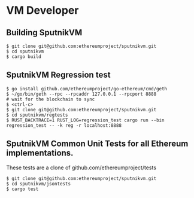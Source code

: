 # VM Developer

## Building SputnikVM
```
$ git clone git@github.com:ethereumproject/sputnikvm.git
$ cd sputnikvm
$ cargo build
```
## SputnikVM Regression test

```
$ go install github.com/ethereumproject/go-ethereum/cmd/geth
$ ~/go/bin/geth --rpc --rpcaddr 127.0.0.1 --rpcport 8888
# wait for the blockchain to sync
$ <ctrl-c>
$ git clone git@github.com:ethereumproject/sputnikvm.git
$ cd sputnikvm/regtests
$ RUST_BACKTRACE=1 RUST_LOG=regression_test cargo run --bin regression_test -- -k reg -r localhost:8888
```
## SputnikVM Common Unit Tests for all Ethereum implementations.
These tests are a clone of github.com/ethereumproject/tests
```
$ git clone git@github.com:ethereumproject/sputnikvm.git
$ cd sputnikvm/jsontests
$ cargo test
```
